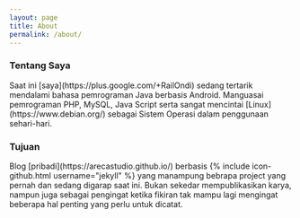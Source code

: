 ```yaml
---
layout: page
title: About
permalink: /about/
---
```

<h3>Tentang Saya</h3>
Saat ini [saya](https://plus.google.com/+RailOndi) sedang tertarik mendalami bahasa pemrograman Java berbasis Android. Manguasai pemrograman PHP, MySQL, Java Script serta sangat mencintai [Linux](https://www.debian.org/) sebagai Sistem Operasi dalam penggunaan sehari-hari.

<h3>Tujuan</h3>
Blog [pribadi](https://arecastudio.github.io/) berbasis {% include icon-github.html username="jekyll" %} yang manampung bebrapa project yang pernah dan sedang digarap saat ini. Bukan sekedar mempublikasikan karya, nampun juga sebagai pengingat ketika fikiran tak mampu lagi mengingat beberapa hal penting yang perlu untuk dicatat.